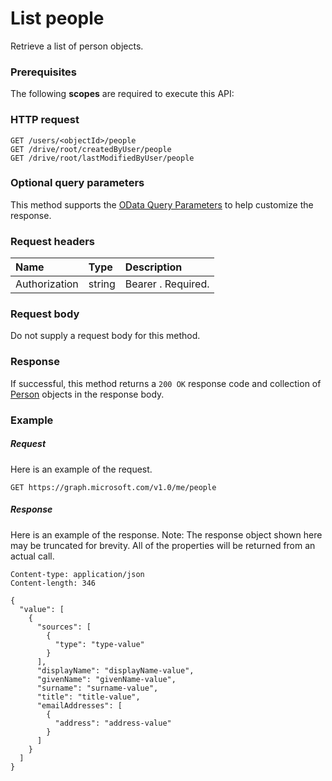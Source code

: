 # List people

Retrieve a list of person objects.
### Prerequisites
The following **scopes** are required to execute this API: 
### HTTP request
<!-- { "blockType": "ignored" } -->
```http
GET /users/<objectId>/people
GET /drive/root/createdByUser/people
GET /drive/root/lastModifiedByUser/people
```
### Optional query parameters
This method supports the [OData Query Parameters](http://graph.microsoft.io/docs/overview/query_parameters) to help customize the response.

### Request headers
| Name       | Type | Description|
|:-----------|:------|:----------|
| Authorization  | string  | Bearer <token>. Required. |

### Request body
Do not supply a request body for this method.
### Response
If successful, this method returns a `200 OK` response code and collection of [Person](../resources/person.md) objects in the response body.
### Example
##### Request
Here is an example of the request.
<!-- {
  "blockType": "request",
  "name": "get_people"
}-->
```http
GET https://graph.microsoft.com/v1.0/me/people
```
##### Response
Here is an example of the response. Note: The response object shown here may be truncated for brevity. All of the properties will be returned from an actual call.
<!-- {
  "blockType": "response",
  "truncated": true,
  "@odata.type": "microsoft.graph.person",
  "isCollection": true
} -->
```http
Content-type: application/json
Content-length: 346

{
  "value": [
    {
      "sources": [
        {
          "type": "type-value"
        }
      ],
      "displayName": "displayName-value",
      "givenName": "givenName-value",
      "surname": "surname-value",
      "title": "title-value",
      "emailAddresses": [
        {
          "address": "address-value"
        }
      ]
    }
  ]
}
```

<!-- uuid: 8fcb5dbc-d5aa-4681-8e31-b001d5168d79
2015-10-25 14:57:30 UTC -->
<!-- {
  "type": "#page.annotation",
  "description": "List people",
  "keywords": "",
  "section": "documentation",
  "tocPath": ""
}-->